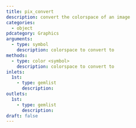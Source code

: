 ```yaml
---
title: pix_convert
description: convert the colorspace of an image
categories:
  - object
pdcategory: Graphics
arguments:
  - type: symbol
    description: colorspace to convert to
methods:
  - type: color <symbol>
    description: colorspace to convert to
inlets:
  1st:
    - type: gemlist
      description:
outlets:
  1st:
    - type: gemlist
      description:
draft: false
---
```

